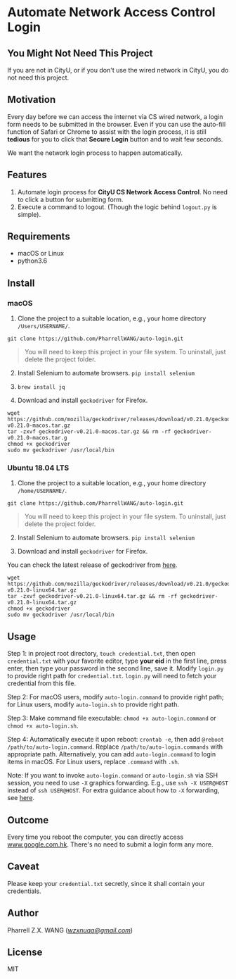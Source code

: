 # Automate Network Access Control Login

## You Might Not Need This Project

If you are not in CityU, or if you don't use the wired network in CityU, 
you do not need this project.

## Motivation

Every day before we can access the internet via CS wired network, a login form needs to be submitted in the browser. 
Even if you can use the auto-fill function of Safari or Chrome to assist with the login process, 
it is still **tedious** for you to click that **Secure Login** button and to wait few seconds.

We want the network login process to happen automatically.

## Features

1. Automate login process for **CityU CS Network Access Control**. No need to click a button for submitting form.
2. Execute a command to logout. (Though the logic behind ``logout.py`` is simple).

## Requirements

* macOS or Linux
* python3.6

## Install

### macOS
1. Clone the project to a suitable location, e.g., your home directory ``/Users/USERNAME/``. 
```
git clone https://github.com/PharrellWANG/auto-login.git
```
> You will need to keep this project in your file system. To uninstall, just delete the project folder.

2. Install Selenium to automate browsers. ``pip install selenium``

3. ``brew install jq``

4. Download and install ``geckodriver`` for Firefox. 

```
wget https://github.com/mozilla/geckodriver/releases/download/v0.21.0/geckodriver-v0.21.0-macos.tar.gz
tar -zxvf geckodriver-v0.21.0-macos.tar.gz && rm -rf geckodriver-v0.21.0-macos.tar.g
chmod +x geckodriver
sudo mv geckodriver /usr/local/bin
```
### Ubuntu 18.04 LTS
1. Clone the project to a suitable location, e.g., your home directory ``/home/USERNAME/``.
```
git clone https://github.com/PharrellWANG/auto-login.git
```
> You will need to keep this project in your file system. To uninstall, just delete the project folder.

2. Install Selenium to automate browsers. ``pip install selenium``

3. Download and install ``geckodriver`` for Firefox. 

You can check the latest release of geckodriver from [here](https://github.com/mozilla/geckodriver/releases).

```
wget https://github.com/mozilla/geckodriver/releases/download/v0.21.0/geckodriver-v0.21.0-linux64.tar.gz
tar -zxvf geckodriver-v0.21.0-linux64.tar.gz && rm -rf geckodriver-v0.21.0-linux64.tar.gz
chmod +x geckodriver
sudo mv geckodriver /usr/local/bin
```

## Usage

Step 1: in project root directory, ``touch credential.txt``, then open ``credential.txt`` with your favorite editor, type **your eid** in the first line, press enter, then type your password in the second line, save it. Modify ``login.py`` to provide right path for ``credential.txt``. ``login.py`` will need to fetch your credential from this file.

Step 2: For macOS users, modify ``auto-login.command`` to provide right path; for Linux users, modify ``auto-login.sh`` to provide right path.

Step 3: Make command file executable: ``chmod +x auto-login.command`` or ``chmod +x auto-login.sh``.

Step 4: Automatically execute it upon reboot: ``crontab -e``, then add ``@reboot /path/to/auto-login.command``. Replace ``/path/to/auto-login.commands`` with appropriate path. Alternatively, you can add ``auto-login.command`` to login items in macOS. For Linux users, replace ``.command`` with ``.sh``.

Note: If you want to invoke ``auto-login.command`` or ``auto-login.sh`` via SSH session, you need to use ``-X`` graphics forwarding. E.g., use ``ssh -X USER@HOST`` instead of ``ssh USER@HOST``. For extra guidance about how to ``-X`` forwarding, see [here](https://uisapp2.iu.edu/confluence-prd/pages/viewpage.action?pageId=280461906).

## Outcome
Every time you reboot the computer, you can directly access www.google.com.hk. There's no need to submit a login form any more.

## Caveat
Please keep your ``credential.txt`` secretly, since it shall contain your credentials.

## Author
Pharrell Z.X. WANG (*wzxnuaa@gmail.com*)

## License
MIT
